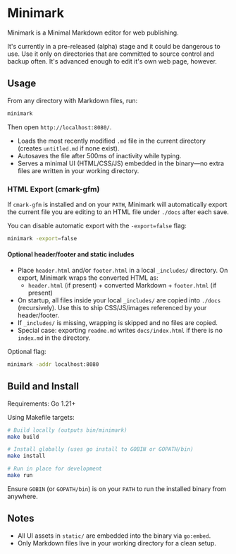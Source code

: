 # Minimark

Minimark is a Minimal Markdown editor for web publishing.

It's currently in a pre-released (alpha) stage and it could be dangerous to use. Use it only on directories that are committed to source control and backup often. It's advanced enough to edit it's own web page, however.


## Usage

From any directory with Markdown files, run:

```sh
minimark
```

Then open `http://localhost:8080/`.

- Loads the most recently modified `.md` file in the current directory (creates `untitled.md` if none exist).
- Autosaves the file after 500ms of inactivity while typing.
- Serves a minimal UI (HTML/CSS/JS) embedded in the binary—no extra files are written in your working directory.

### HTML Export (cmark-gfm)

If `cmark-gfm` is installed and on your `PATH`, Minimark will automatically export the current file you are editing to an HTML file under `./docs` after each save.

You can disable automatic export with the `-export=false` flag:

```sh
minimark -export=false
```

#### Optional header/footer and static includes

- Place `header.html` and/or `footer.html` in a local `_includes/` directory. On export, Minimark wraps the converted HTML as:
  - `header.html` (if present) + converted Markdown + `footer.html` (if present)
- On startup, all files inside your local `_includes/` are copied into `./docs` (recursively). Use this to ship CSS/JS/images referenced by your header/footer.
- If `_includes/` is missing, wrapping is skipped and no files are copied.
 - Special case: exporting `readme.md` writes `docs/index.html` if there is no `index.md` in the directory.

Optional flag:

```sh
minimark -addr localhost:8080
```


## Build and Install

Requirements: Go 1.21+

Using Makefile targets:

```sh
# Build locally (outputs bin/minimark)
make build

# Install globally (uses go install to GOBIN or GOPATH/bin)
make install

# Run in place for development
make run
```

Ensure `GOBIN` (or `GOPATH/bin`) is on your `PATH` to run the installed binary from anywhere.


## Notes

- All UI assets in `static/` are embedded into the binary via `go:embed`.
- Only Markdown files live in your working directory for a clean setup.
